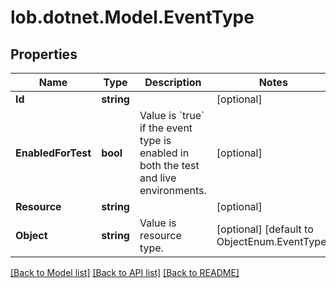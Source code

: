# lob.dotnet.Model.EventType

## Properties

Name | Type | Description | Notes
------------ | ------------- | ------------- | -------------
**Id** | **string** |  | [optional] 
**EnabledForTest** | **bool** | Value is &#x60;true&#x60; if the event type is enabled in both the test and live environments. | [optional] 
**Resource** | **string** |  | [optional] 
**Object** | **string** | Value is resource type. | [optional] [default to ObjectEnum.EventType]

[[Back to Model list]](../README.md#documentation-for-models) [[Back to API list]](../README.md#documentation-for-api-endpoints) [[Back to README]](../README.md)

